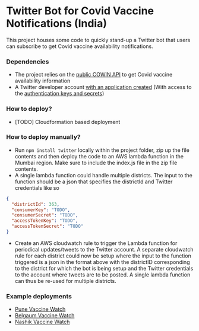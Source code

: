# Twitter Bot for Covid Vaccine Notifications (India)

This project houses some code to quickly stand-up a Twitter bot that users can subscribe to get Covid vaccine availability notifications. 

### Dependencies
- The project relies on the [public COWIN API](https://apisetu.gov.in/public/marketplace/api/cowin/cowin-public-v2) to get Covid vaccine availability information
- A Twitter developer account [with an application created](https://developer.twitter.com/en/docs/apps/overview) (With access to the [authentication keys and secrets](https://github.com/snehil/CovidVaccineTwitterBotIndia/blob/main/index.js#L33-L36))

### How to deploy?
- [TODO] Cloudformation based deployment

### How to deploy manually?
- Run `npm install twitter` locally within the project folder, zip up the file contents and then deploy the code to an AWS lambda function in the Mumbai region. Make sure to include the index.js file in the zip file contents. 
- A single lambda function could handle multiple districts. The input to the function should be a json that specifies the districtId and Twitter credentials like so
```json
{
  "districtId": 363,
  "consumerKey": "TODO",
  "consumerSecret": "TODO",
  "accessTokenKey": "TODO",
  "accessTokenSecret": "TODO"
}
```
- Create an AWS cloudwatch rule to trigger the Lambda function for periodical updates/tweets to the Twitter account. A separate cloudwatch rule for each district could now be setup where the input to the function triggered is a json in the format above with the districtID corresponding to the district for which the bot is being setup and the Twitter credentials to the account where tweets are to be posted. A single lambda function can thus be re-used for multiple districts. 

### Example deployments 
- [Pune Vaccine Watch](https://twitter.com/punevaccinewat1) 
- [Belgaum Vaccine Watch](https://twitter.com/BgmVaccineWatch)
- [Nashik Vaccine Watch](https://twitter.com/nashikvaccinew1)
